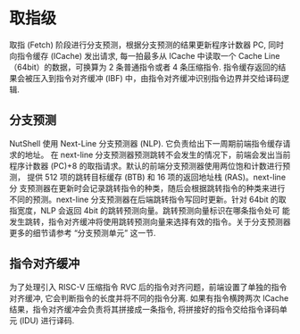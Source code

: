 # 取指级

取指 (Fetch) 阶段进行分支预测，根据分支预测的结果更新程序计数器 PC, 同时向指令缓存 (ICache) 发出请求, 每一拍最多从 ICache 中读取一个 Cache Line（64bit）的数据，可换算为 2 条普通指令或者 4 条压缩指令. 指令缓存返回的结果会被压入到指令对齐缓冲 (IBF) 中，由指令对齐缓冲识别指令边界并交给译码逻辑.



## 分支预测

NutShell 使用 Next-Line 分支预测器 (NLP).  它负责给出下一周期前端指令缓存请求的地址。 在 next-line 分支预测器预测跳转不会发生的情况下，前端会发出当前程序计数器 (PC)+8 的取指请求。默认的前端分支预测器使用两位饱和计数进行预测， 提供 512 项的跳转目标缓存 (BTB) 和 16 项的返回地址栈 (RAS)。next-line 分 支预测器在更新时会记录跳转指令的种类，随后会根据跳转指令的种类来进行 不同的预测。next-line 分支预测器在后端跳转指令写回时更新。针对 64bit 的取指宽度，NLP 会返回 4bit 的跳转预测向量。跳转预测向量标识在哪条指令处可 能发生跳转，指令对齐缓冲将使用跳转预测向量来选择有效的指令。关于分支预测器更多的细节请参考 “分支预测单元” 这一节.



## 指令对齐缓冲

为了处理引入 RISC-V 压缩指令 RVC 后的指令对齐问题，前端设置了单独的指令对齐缓冲, 它会判断指令的长度并将不同的指令分离. 如果有指令横跨两次 ICache 结果，指令对齐缓冲会负责将其拼接成一条指令, 将拼接好的指令交给指令译码单元 (IDU) 进行译码.